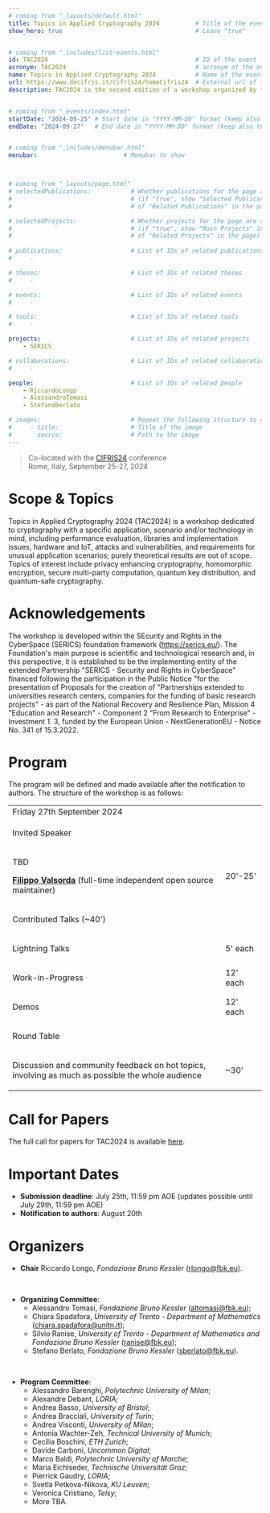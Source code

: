 ```yaml
---
# coming from "_layouts/default.html"
title: Topics in Applied Cryptography 2024          # Title of the event
show_hero: true                                     # Leave "true"


# coming from "_includes/list-events.html"
id: TAC2024                                         # ID of the event
acronym: TAC2024                                    # acronym of the event
name: Topics in Applied Cryptography 2024           # Name of the event
url: https://www.decifris.it/cifris24/homeCifris24  # External url of the event
description: TAC2024 is the second edition of a workshop organized by the ALEPH research unit and co-located with the CIFRIS24 conference.            # Short description (few words)


# coming from "_events/index.html"
startDate: "2024-09-25" # Start date in "YYYY-MM-DD" format (keep also the double quotes, i.e., "2024-10-11")
endDate: "2024-09-27"   # End date in "YYYY-MM-DD" format (keep also the double quotes, i.e., "2024-10-12")


# coming from "_includes/menubar.html"
menubar:                        # Menubar to show



# coming from "_layouts/page.html"
# selectedPublications:           # Whether publications for the page are selected 
#                                 # (if "true", show "Selected Publications" instead  
#                                 # of "Related Publications" in the page)

# selectedProjects:               # Whether projects for the page are selected 
#                                 # (if "true", show "Main Projects" instead  
#                                 # of "Related Projects" in the page)
                                  
# publications:                   # List of IDs of related publications
#     - 

# theses:                         # List of IDs of related theses
#     - 

# events:                         # List of IDs of related events
#     - 

# tools:                          # List of IDs of related tools
#     - 

projects:                         # List of IDs of related projects
    - SERICS 

# collaborations:                 # List of IDs of related collaborations
#     - 

people:                           # List of IDs of related people
    - RiccardoLongo
    - AlessandroTomasi
    - StefanoBerlato

# images:                         # Repeat the following structure to add more images
#     - title:                    # Title of the image
#       source:                   # Path to the image
---
```


<blockquote>
  Co-located with the <a href="https://www.decifris.it/cifris24/homeCifris24">CIFRIS24</a> conference<br />
  Rome, Italy, September 25-27, 2024
</blockquote>


# Scope & Topics

Topics in Applied Cryptography 2024 (TAC2024) is a workshop dedicated to cryptography with a specific application, scenario and/or technology in mind, including performance evaluation, libraries and implementation issues, hardware and IoT, attacks and vulnerabilities, and requirements for unusual application scenarios; purely theoretical results are out of scope. Topics of interest include privacy enhancing cryptography, homomorphic encryption, secure multi-party computation, quantum key distribution, and quantum-safe cryptography.


# Acknowledgements

The workshop is developed within the SEcurity and RIghts in the CyberSpace (SERICS) foundation framework (https://serics.eu/). The Foundation's main purpose is scientific and technological research and, in this perspective, it is established to be the implementing entity of the extended Partnership "SERICS - Security and Rights in CyberSpace" financed following the participation in the Public Notice "for the presentation of Proposals for the creation of "Partnerships extended to universities research centers, companies for the funding of basic research projects" - as part of the National Recovery and Resilience Plan, Mission 4 "Education and Research" - Component 2 "From Research to Enterprise" - Investment 1. 3, funded by the European Union - NextGenerationEU - Notice No. 341 of 15.3.2022.

# Program

The program will be defined and made available after the notification to authors. The structure of the workshop is as follows: 

<!-- All times are in <a href="https://time.is/en/CEST" target="_blank">Central European Summer Time (CEST)</a>. The program is tentative and may be subject to changes. -->


<table class="bordered program" width="100%">
  <tr class="day">
    <td colspan="2">
      Friday 27th September 2024
    </td>
  </tr>

  <tr class="session">
    <td colspan="2">
      <p class="title">Invited Speaker</p>
    </td>
  </tr>

  <tr class="institutional">
    <td class="talk">
      <p class="title">TBD</p>
      <p class="speakers"><b><a href="https://filippo.io">Filippo Valsorda</a></b> (full-time independent open source maintainer)</p>
    </td>
    <td>20'-25'</td>
  </tr>

  <tr class="session">
    <td colspan="2">
      <p class="title">Contributed Talks (~40')</p>
    </td>
  </tr>

  <tr class="institutional">
    <td class="talk">
      <p class="title">Lightning Talks</p>
    </td>
    <td>5' each</td>
  </tr>

  <tr class="institutional">
    <td class="talk">
      <p class="title">Work-in-Progress</p>
    </td>
    <td>12' each</td>
  </tr>

  <tr class="institutional">
    <td class="talk">
      <p class="title">Demos</p>
    </td>
    <td>12' each</td>
  </tr>

  
  <!--<tr>
    <td class="talk">
      <p class="title">Cryptographic Enforcement of Attribute-based Access Control Policies</p>
      <p class="speakers"><b>Stefano Berlato</b> (Fondazione Bruno Kessler), Alessandro Colombo, Roberto Carbone, and Silvio Ranise</p>
    </td>
    <td>12:10-12:20</td>
  </tr>

  <tr>
    <td class="talk">
      <p class="title">OpenABE Bindings for Kotlin</p>
      <p class="speakers"><b>Stefano Berlato</b> (Fondazione Bruno Kessler), Roberto Carbone, and Silvio Ranise</p>
    </td>
    <td>12:20-12:30</td>
  </tr>

  <tr>
    <td class="talk">
      <p class="title">Multiparty Class Group Encryption and Applications to E-Voting</p>
      <p class="speakers">Chiara Spadafora, <b>Michele Battagliola</b> (University of Trento), Giuseppe D'Alconzo and Andrea Gangemi</p>
    </td>
    <td>12:30-12:40</td>
  </tr>-->


  
  <!--<tr>
    <td class="talk">
      <p class="title">Vote App: Verifiable and Coercion-Resistant I-Voting</p>
      <p class="speakers">Chiara Spadafora, Riccardo Longo and Francesco Antonio Marino</p>
    </td>
    <td>12:40-13:00</td>
  </tr>

  <tr>
    <td class="talk">
      <p class="title">Rapid implementation and deployment of cryptographic flows</p>
      <p class="speakers">Andrea D'Intino and Denis Roio</p>
    </td>
    <td>13:00-13:30</td>
  </tr>-->



  <tr class="session">
    <td colspan="2">
      <p class="title">Round Table</p>
    </td>
  </tr>

  <tr class="institutional">
    <td class="talk">
      <p class="title">Discussion and community feedback on hot topics, involving as much as possible the whole audience</p>
    </td>
    <td>~30'</td>
  </tr>


</table>










# Call for Papers

The full call for papers for TAC2024 is available [here](https://easychair.org/cfp/tac2024).


# Important Dates

- **Submission deadline**:      July 25th, 11:59 pm AOE (updates possible until July 29th, 11:59 pm AOE)
- **Notification to authors**:  August 20th



# Organizers

* **Chair** Riccardo Longo, *Fondazione Bruno Kessler* (rlongo@fbk.eu).

<br />

* **Organizing Committee**:
  * Alessandro Tomasi, *Fondazione Bruno Kessler* (altomasi@fbk.eu);
  * Chiara Spadafora, *University of Trento - Department of Mathematics* (chiara.spadafora@unitn.it);
  * Silvio Ranise, *University of Trento - Department of Mathematics and Fondazione Bruno Kessler* (ranise@fbk.eu);
  * Stefano Berlato, *Fondazione Bruno Kessler* (sberlato@fbk.eu).

<br />

* **Program Committee**:
  * Alessandro Barenghi, *Polytechnic University of Milan*;
  * Alexandre Debant, *LORIA*;
  * Andrea Basso, *University of Bristol*;
  * Andrea Bracciali, *University of Turin*;
  * Andrea Visconti, *University of Milan*;
  * Antonia Wachter-Zeh, *Technical University of Munich*;
  * Cecilia Boschini, *ETH Zurich*;
  * Davide Carboni, *Uncommon Digital*;
  * Marco Baldi, *Polytechnic University of Marche*;
  * Maria Eichlseder, *Technische Universität Graz*;
  * Pierrick Gaudry, *LORIA*;
  * Svetla Petkova-Nikova, *KU Leuven*; 
  * Veronica Cristiano, *Telsy*;
  * More TBA.
